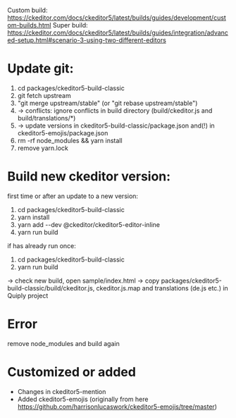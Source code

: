 Custom build: https://ckeditor.com/docs/ckeditor5/latest/builds/guides/development/custom-builds.html
Super build: https://ckeditor.com/docs/ckeditor5/latest/builds/guides/integration/advanced-setup.html#scenario-3-using-two-different-editors


Update git:
===

1) cd packages/ckeditor5-build-classic
2) git fetch upstream
3) "git merge upstream/stable" (or "git rebase upstream/stable")
4) -> conflicts: ignore conflicts in build directory (build/ckeditor.js and build/translations/*)
5) -> update versions in ckeditor5-build-classic/package.json and(!) in ckeditor5-emojis/package.json  
6) rm -rf node_modules && yarn install
7) remove yarn.lock
           
Build new ckeditor version:
===

first time or after an update to a new version:
1) cd packages/ckeditor5-build-classic
2) yarn install
3) yarn add --dev @ckeditor/ckeditor5-editor-inline
4) yarn run build

if has already run once:         
1) cd packages/ckeditor5-build-classic
2) yarn run build

-> check new build, open sample/index.html
-> copy packages/ckeditor5-build-classic/build/ckeditor.js, ckeditor.js.map and translations (de.js etc.) in Quiply project

Error
===

remove node_modules and build again
                       

Customized or added
===

- Changes in ckeditor5-mention
- Added ckeditor5-emojis (originally from here https://github.com/harrisonlucaswork/ckeditor5-emojis/tree/master)
